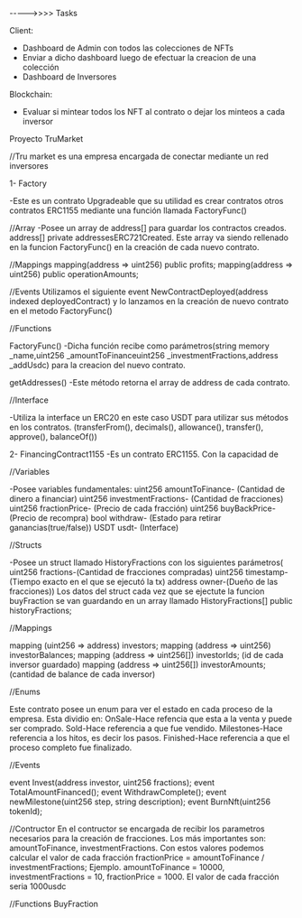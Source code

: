 ----->>>> Tasks

Client:
- Dashboard de Admin con todos las colecciones de NFTs
- Enviar a dicho dashboard luego de efectuar la creacion de una colección
- Dashboard de Inversores 

Blockchain:
- Evaluar si mintear todos los NFT al contrato o dejar los minteos a cada inversor


Proyecto TruMarket

//Tru market es una empresa encargada de conectar mediante un red inversores

1- Factory

-Este es un contrato Upgradeable que su utilidad es crear contratos otros contratos ERC1155 mediante una función llamada FactoryFunc()

//Array
-Posee un array de address[] para guardar los contractos creados. address[] private addressesERC721Created. Este array va siendo rellenado en la funcion FactoryFunc() en la creación de cada nuevo contrato.

//Mappings
  mapping(address => uint256) public profits;
  mapping(address => uint256) public operationAmounts;

//Events
Utilizamos el siguiente event NewContractDeployed(address indexed deployedContract) y lo lanzamos en la creación de nuevo contrato en el metodo FactoryFunc()

//Functions

FactoryFunc()
-Dicha función recibe como parámetros(string memory _name,uint256 _amountToFinanceuint256 _investmentFractions,address _addUsdc) para la creacion del nuevo contrato.

getAddresses()
-Este método retorna el array de address de cada contrato.


//Interface

-Utiliza la interface un ERC20 en este caso USDT para utilizar sus métodos en los contratos. (transferFrom(), decimals(), allowance(), transfer(), approve(), balanceOf())

2- FinancingContract1155
-Es un contrato ERC1155. Con la capacidad de 

//Variables

-Posee variables fundamentales:
   uint256 amountToFinance- (Cantidad de dinero a financiar)
   uint256 investmentFractions- (Cantidad de fracciones)
   uint256 fractionPrice- (Precio de cada fracción)
   uint256 buyBackPrice- (Precio de recompra)
   bool withdraw- (Estado para retirar ganancias(true/false))
   USDT usdt- (Interface)

//Structs

-Posee un struct llamado HistoryFractions con los siguientes parámetros(
	uint256 fractions-(Cantidad de fracciones compradas)
        uint256 timestamp-(Tiempo exacto en el que se ejecutó la tx)
        address owner-(Dueño de las fracciones))
Los datos del struct cada vez que se ejectute la funcion buyFraction se van guardando en un array llamado HistoryFractions[] public historyFractions;

//Mappings

 mapping (uint256 => address) investors; 
 mapping (address => uint256) investorBalances;
 mapping (address => uint256[]) investorIds; (id de cada inversor guardado)
 mapping (address => uint256[]) investorAmounts; (cantidad de balance de cada inversor)

//Enums

Este contrato posee un enum para ver el estado en cada proceso de la empresa. Esta dividio en:
OnSale-Hace refencia que esta a la venta y puede ser comprado.
Sold-Hace referencia a que fue vendido.
Milestones-Hace referencia a los hitos, es decir los pasos.
Finished-Hace referencia a que el proceso completo fue finalizado.

//Events

event Invest(address investor, uint256 fractions);
event TotalAmountFinanced();
event WithdrawComplete();
event newMilestone(uint256 step, string description);
event BurnNft(uint256 tokenId);

//Contructor
En el contructor se encargada de recibir los parametros necesarios para la creación de fracciones.
Los más importantes son: amountToFinance, investmentFractions. Con estos valores podemos calcular el valor de cada fracción fractionPrice = amountToFinance / investmentFractions;
Ejemplo. amountToFinance = 10000, investmentFractions = 10, fractionPrice = 1000. El valor de cada fracción seria 1000usdc

//Functions
BuyFraction
